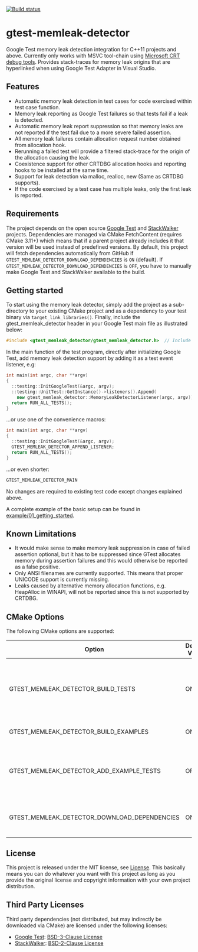 [![Build status](https://ci.appveyor.com/api/projects/status/i7uqdte77kny1bge?svg=true)](https://ci.appveyor.com/project/ekcoh/gtest-memleak-detector)

# gtest-memleak-detector
Google Test memory leak detection integration for C++11 projects and above.
Currently only works with MSVC tool-chain using
[Microsoft CRT debug tools](https://docs.microsoft.com/en-us/visualstudio/debugger/crt-debugging-techniques?view=vs-2019).
Provides stack-traces for memory leak origins that are hyperlinked when using Google Test Adapter in Visual Studio.

## Features
- Automatic memory leak detection in test cases for code exercised within test case function.
- Memory leak reporting as Google Test failures so that tests fail if a leak is detected.
- Automatic memory leak report suppression so that memory leaks are not reported if the test fail due to a more severe failed assertion.
- All memory leak failures contain allocation request number obtained from allocation hook.
- Rerunning a failed test will provide a filtered stack-trace for the origin of the allocation causing the leak.
- Coexistence support for other CRTDBG allocation hooks and reporting hooks to be installed at the same time.
- Support for leak detection via malloc, realloc, new (Same as CRTDBG supports).
- If the code exercised by a test case has multiple leaks, only the first leak is reported.

## Requirements
The project depends on the open source [Google Test](https://github.com/google/googletest) and
[StackWalker](https://github.com/JochenKalmbach/StackWalker) projects. 
Dependencies are managed via CMake FetchContent (requires CMake 3.11+) which means that if a 
parent project already includes it that version will be used instead of predefined versions. 
By default, this project will fetch dependencies automatically from GitHub if 
`GTEST_MEMLEAK_DETECTOR_DOWNLOAD_DEPENDENCIES` is `ON` (default). 
If `GTEST_MEMLEAK_DETECTOR_DOWNLOAD_DEPENDENCIES` is `OFF`, you have to manually make 
Google Test and StackWalker available to the build.

## Getting started
To start using the memory leak detector, simply add the project as a sub-directory 
to your existing CMake project and as a dependency to your test binary via `target_link_libraries()`. 
Finally, include the gtest_memleak_detector header in your Google Test main file as illustrated below:

```cpp
#include <gtest_memleak_detector/gtest_memleak_detector.h>  // Include memory leak detector
```

In the main function of the test program, directly after initializing Google Test, 
add memory leak detection support by adding it as a test event listener, e.g:

```cpp
int main(int argc, char **argv)
{
  ::testing::InitGoogleTest(&argc, argv);
  ::testing::UnitTest::GetInstance()->listeners().Append(
    new gtest_memleak_detector::MemoryLeakDetectorListener(argc, argv));
  return RUN_ALL_TESTS();
}
```
...or use one of the convenience macros:

```cpp
int main(int argc, char **argv)
{
  ::testing::InitGoogleTest(&argc, argv);
  GTEST_MEMLEAK_DETECTOR_APPEND_LISTENER;
  return RUN_ALL_TESTS();
}
```

...or even shorter:

```cpp
GTEST_MEMLEAK_DETECTOR_MAIN
```

No changes are required to existing test code except changes explained above.

A complete example of the basic setup can be found in 
[example/01_getting_started](example/01_getting_started).

## Known Limitations
- It would make sense to make memory leak suppression in case of failed assertion optional,
  but it has to be suppressed since GTest allocates memory during assertion failures and
  this would otherwise be reported as a false positive.
- Only ANSI filenames are currently supported. This means that proper UNICODE support is currently missing.
- Leaks caused by alternative memory allocation functions, e.g. HeapAlloc in WINAPI, will not be reported since this is not supported by CRTDBG.

## CMake Options

The following CMake options are supported:

Option                                        | Default Value | Description
--------------------------------------------- | ------------- | ---------------------------------------------------------------------------------------------
GTEST_MEMLEAK_DETECTOR_BUILD_TESTS            | ON            | If `ON`, builds the verification test binaries and adds them as part of the CTest test suite. 
GTEST_MEMLEAK_DETECTOR_BUILD_EXAMPLES         | ON            | If `ON`, builds the example test binaries.
GTEST_MEMLEAK_DETECTOR_ADD_EXAMPLE_TESTS      | OFF           | If `ON`, includes example tests (some intentionally failing) as part of the CTest test suite. 
GTEST_MEMLEAK_DETECTOR_DOWNLOAD_DEPENDENCIES  | ON            | If `ON`, automatically fetches online third-party dependencies.

## License

This project is released under the MIT license, 
see [License](https://github.com/ekcoh/gtest-memleak-detector/blob/master/LICENSE).
This basically means you can do whatever you want with this project as long as you provide 
the original license and copyright information with your own project distribution.

## Third Party Licenses

Third party dependencies (not distributed, but may indirectly be downloaded via CMake) are licensed under the following licenses:
- [Google Test](https://github.com/google/googletest): [BSD-3-Clause License](https://github.com/google/googletest/blob/master/LICENSE)
- [StackWalker](https://github.com/JochenKalmbach/StackWalker): [BSD-2-Clause License](https://github.com/JochenKalmbach/StackWalker/blob/master/LICENSE)
